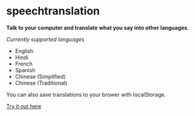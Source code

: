 # speechtranslation

**Talk to your computer and translate what you say into other languages.**
 
 *Currently supported languages*
 * English
 * Hindi
 * French
 * Spanish
 * Chinese (Simplified)
 * Chinese (Traditional)

You can also save translations to your brower with localStorage.

[Try it out here](https://aaronquach123.github.io/speechtranslation/)
